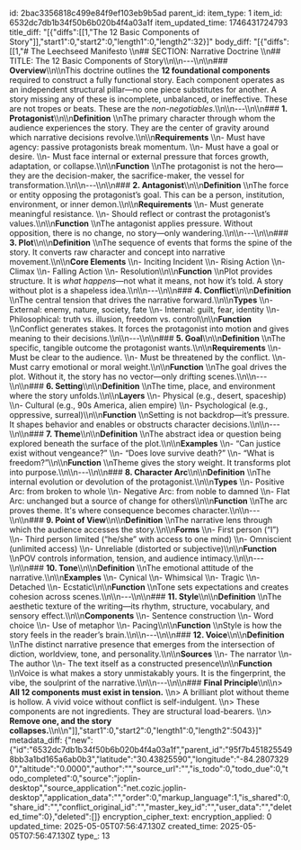 id: 2bac3356818c499e84f9ef103eb9b5ad
parent_id: 
item_type: 1
item_id: 6532dc7db1b34f50b6b020b4f4a03a1f
item_updated_time: 1746431724793
title_diff: "[{\"diffs\":[[1,\"The 12 Basic Components of Story\"]],\"start1\":0,\"start2\":0,\"length1\":0,\"length2\":32}]"
body_diff: "[{\"diffs\":[[1,\"# The Leechseed Manifesto  \\\n## SECTION: Narrative Doctrine  \\\n## TITLE: The 12 Basic Components of Story\\\n\\\n---\\\n\\\n### **Overview**\\\n\\\nThis doctrine outlines the **12 foundational components** required to construct a fully functional story. Each component operates as an independent structural pillar—no one piece substitutes for another. A story missing any of these is incomplete, unbalanced, or ineffective. These are not tropes or beats. These are the *non-negotiables*.\\\n\\\n---\\\n\\\n### **1. Protagonist**\\\n\\\n**Definition**  \\\nThe primary character through whom the audience experiences the story. They are the center of gravity around which narrative decisions revolve.\\\n\\\n**Requirements**  \\\n- Must have agency: passive protagonists break momentum.  \\\n- Must have a goal or desire.  \\\n- Must face internal or external pressure that forces growth, adaptation, or collapse.\\\n\\\n**Function**  \\\nThe protagonist is not the hero—they are the decision-maker, the sacrifice-maker, the vessel for transformation.\\\n\\\n---\\\n\\\n### **2. Antagonist**\\\n\\\n**Definition**  \\\nThe force or entity opposing the protagonist’s goal. This can be a person, institution, environment, or inner demon.\\\n\\\n**Requirements**  \\\n- Must generate meaningful resistance.  \\\n- Should reflect or contrast the protagonist’s values.\\\n\\\n**Function**  \\\nThe antagonist applies pressure. Without opposition, there is no change, no story—only wandering.\\\n\\\n---\\\n\\\n### **3. Plot**\\\n\\\n**Definition**  \\\nThe sequence of events that forms the spine of the story. It converts raw character and concept into narrative movement.\\\n\\\n**Core Elements**  \\\n- Inciting Incident  \\\n- Rising Action  \\\n- Climax  \\\n- Falling Action  \\\n- Resolution\\\n\\\n**Function**  \\\nPlot provides structure. It is *what happens*—not what it means, not how it’s told. A story without plot is a shapeless idea.\\\n\\\n---\\\n\\\n### **4. Conflict**\\\n\\\n**Definition**  \\\nThe central tension that drives the narrative forward.\\\n\\\n**Types**  \\\n- External: enemy, nature, society, fate  \\\n- Internal: guilt, fear, identity  \\\n- Philosophical: truth vs. illusion, freedom vs. control\\\n\\\n**Function**  \\\nConflict generates stakes. It forces the protagonist into motion and gives meaning to their decisions.\\\n\\\n---\\\n\\\n### **5. Goal**\\\n\\\n**Definition**  \\\nThe specific, tangible outcome the protagonist wants.\\\n\\\n**Requirements**  \\\n- Must be clear to the audience.  \\\n- Must be threatened by the conflict.  \\\n- Must carry emotional or moral weight.\\\n\\\n**Function**  \\\nThe goal drives the plot. Without it, the story has no vector—only drifting scenes.\\\n\\\n---\\\n\\\n### **6. Setting**\\\n\\\n**Definition**  \\\nThe time, place, and environment where the story unfolds.\\\n\\\n**Layers**  \\\n- Physical (e.g., desert, spaceship)  \\\n- Cultural (e.g., 90s America, alien empire)  \\\n- Psychological (e.g., oppressive, surreal)\\\n\\\n**Function**  \\\nSetting is not backdrop—it’s pressure. It shapes behavior and enables or obstructs character decisions.\\\n\\\n---\\\n\\\n### **7. Theme**\\\n\\\n**Definition**  \\\nThe abstract idea or question being explored beneath the surface of the plot.\\\n\\\n**Examples**  \\\n- “Can justice exist without vengeance?”  \\\n- “Does love survive death?”  \\\n- “What is freedom?”\\\n\\\n**Function**  \\\nTheme gives the story weight. It transforms plot into purpose.\\\n\\\n---\\\n\\\n### **8. Character Arc**\\\n\\\n**Definition**  \\\nThe internal evolution or devolution of the protagonist.\\\n\\\n**Types**  \\\n- Positive Arc: from broken to whole  \\\n- Negative Arc: from noble to damned  \\\n- Flat Arc: unchanged but a source of change for others\\\n\\\n**Function**  \\\nThe arc proves theme. It's where consequence becomes character.\\\n\\\n---\\\n\\\n### **9. Point of View**\\\n\\\n**Definition**  \\\nThe narrative lens through which the audience accesses the story.\\\n\\\n**Forms**  \\\n- First person (“I”)  \\\n- Third person limited (“he/she” with access to one mind)  \\\n- Omniscient (unlimited access)  \\\n- Unreliable (distorted or subjective)\\\n\\\n**Function**  \\\nPOV controls information, tension, and audience intimacy.\\\n\\\n---\\\n\\\n### **10. Tone**\\\n\\\n**Definition**  \\\nThe emotional attitude of the narrative.\\\n\\\n**Examples**  \\\n- Cynical  \\\n- Whimsical  \\\n- Tragic  \\\n- Detached  \\\n- Ecstatic\\\n\\\n**Function**  \\\nTone sets expectations and creates cohesion across scenes.\\\n\\\n---\\\n\\\n### **11. Style**\\\n\\\n**Definition**  \\\nThe aesthetic texture of the writing—its rhythm, structure, vocabulary, and sensory effect.\\\n\\\n**Components**  \\\n- Sentence construction  \\\n- Word choice  \\\n- Use of metaphor  \\\n- Pacing\\\n\\\n**Function**  \\\nStyle is how the story feels in the reader’s brain.\\\n\\\n---\\\n\\\n### **12. Voice**\\\n\\\n**Definition**  \\\nThe distinct narrative presence that emerges from the intersection of diction, worldview, tone, and personality.\\\n\\\n**Sources**  \\\n- The narrator  \\\n- The author  \\\n- The text itself as a constructed presence\\\n\\\n**Function**  \\\nVoice is what makes a story unmistakably yours. It is the fingerprint, the vibe, the soulprint of the narrative.\\\n\\\n---\\\n\\\n### **Final Principle**\\\n\\\n> **All 12 components must exist in tension.**  \\\n> A brilliant plot without theme is hollow. A vivid voice without conflict is self-indulgent.  \\\n> These components are not ingredients. They are structural load-bearers.  \\\n> **Remove one, and the story collapses.**\\\n\\\n\"]],\"start1\":0,\"start2\":0,\"length1\":0,\"length2\":5043}]"
metadata_diff: {"new":{"id":"6532dc7db1b34f50b6b020b4f4a03a1f","parent_id":"95f7b4518255498bb3a1bd165a6ab0b3","latitude":"30.43825590","longitude":"-84.28073290","altitude":"0.0000","author":"","source_url":"","is_todo":0,"todo_due":0,"todo_completed":0,"source":"joplin-desktop","source_application":"net.cozic.joplin-desktop","application_data":"","order":0,"markup_language":1,"is_shared":0,"share_id":"","conflict_original_id":"","master_key_id":"","user_data":"","deleted_time":0},"deleted":[]}
encryption_cipher_text: 
encryption_applied: 0
updated_time: 2025-05-05T07:56:47.130Z
created_time: 2025-05-05T07:56:47.130Z
type_: 13